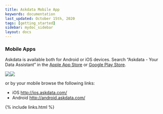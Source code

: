 ```yaml
---
title: Askdata Mobile App
keywords: documentation
last_updated: October 15th, 2020
tags: [getting_started]
sidebar: mydoc_sidebar
layout: docs
---
```


### Mobile Apps

Askdata is available both for Android or iOS devices. Search “Askdata - Your Data Assistant” in the [Apple App Store](http://ios.askdata.com/) or [Google Play Store](http://android.askdata.com/).  


![](https://uploads-ssl.webflow.com/5dff758010bfa7356f98e395/5f589d326ef315cfa73808db_AZdb82-3jBdtcZsNwWeE2LfhUcJucEoSJ_8d8N-hVZIEmv8iwPHF3vqXnIHYPr91M2Gte4JEjaguhig0JN0aJ7Og7CCZ41ZTxY0v-eWRAbppNRYpcKJhWbeL78S2hzO1TGGiPAdW.jpeg)![](https://uploads-ssl.webflow.com/5dff758010bfa7356f98e395/5f589d322e38387d9ece8b27_r_vLj8EE6dUb9hfwG8SF-WmbQw6WC3WGUg0B3-dryfnHXu1TmWkWPKBTWisHBrEJGAwzSGWWxGef5bLKDMTcupUKb1z9txgLqW2PYxTiC8SoimsVQMYaTEoUCZD1V84RE5ptDH1k.jpeg)  


or by your mobile browse the following links:

  
* iOS <http://ios.askdata.com/>
* Android <http://android.askdata.com/>

{% include links.html %}

    